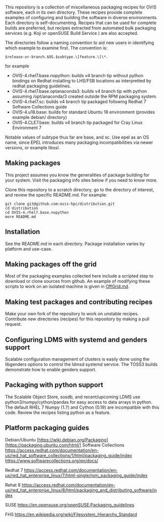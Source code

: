 This repository is a collection of miscellaneous packaging recipes for OVIS software, each in its own directory. These recipes provide complete examples of configuring and building the software in diverse environments.
Each directory is self-documenting. Recipes that can be used for complete builds are preferred, but recipes extracted from automated bulk packaging services (e.g. Koji or openSUSE Build Service ) are also accepted.

The directories follow a naming convention to aid new users in identifying which example to examine first. The convention is:

	$release-or-branch.$OS.$subtype.\[feature.\]\*.

for example 
* OVIS-4.rhel7.base.nopython: builds v4 branch tip without python bindings on Redhat installing to LHS/FSB locations as interpretted by redhat packaging guidelines.
* OVIS-4.rhel7.base.optanaconda3: builds v4 branch tip with python assuming /opt/anaconda/3 created outside the RPM packaging system.
* OVIS-4.rhel7.sc: builds v4 branch tip packaged following Redhat 7 Software Collections guide
* OVIS-4.u18.base: builds for standard Ubuntu 18 environment (provides example debian/ directory)
* OVIS-4.CLE7.base: builds v4 branch tip packaged for Cray Linux Environment 7

Notable values of subtype thus far are base, and sc. Use epel as an OS name, since EPEL introduces many packaging incompatibilities via newer versions, or example libssl.

## Making packages

This project assumes you know the generalities of package building for your system. Visit
the packaging info sites below if you need to know more.

Clone this repository to a scratch directory, go to the directory of interest, and review the
specific README.md. For example:

    git clone git@github.com:ovis-hpc/distribution.git
    cd distribution
    cd OVIS-4.rhel7.base.nopython
    more README.md

## Installation
See the README.md in each directory. Package installation varies by platform and use-case.

## Making packages off the grid
Most of the packaging examples collected here include a scripted step to download or clone
sources from github. An example of modifying these scripts to work
on an isolated machine is given in [OffGrid.md](OffGrid.md).

## Making test packages and contributing recipes
Make your own fork of the repository to work on unstable recipes. Contribute new directories (recipes) for this repository by making a pull request.

## Configuring LDMS with systemd and genders support
Scalable configuration management of clusters is easily done using the libgenders
options to control the ldmsd systemd service. The TOSS3 builds demonstrate how to
enable genders support.

## Packaging with python support
The Scalable Object Store, sosdb, and recent/upcoming LDMS use python3/numpy/cython/pandas for easy access to data arrays in python.
The default RHEL 7 Numpy (1.7) and Cython (0.19) are incompatible with this code.
Review the recipes listing python as a feature.

## Platform packaging guides

Debian/Ubuntu
[https://wiki.debian.org/Packaging]
[https://packaging.ubuntu.com/html/]
Software Collections
https://access.redhat.com/documentation/en-us/red_hat_software_collections/1/html/packaging_guide/index
https://www.softwarecollections.org/en/docs/

Redhat 7
https://access.redhat.com/documentation/en-us/red_hat_enterprise_linux/7/html-single/rpm_packaging_guide/index

Rehat 8
https://access.redhat.com/documentation/en-us/red_hat_enterprise_linux/8/html/packaging_and_distributing_software/index

SUSE
https://en.opensuse.org/openSUSE:Packaging_guidelines

FHS
https://en.wikipedia.org/wiki/Filesystem_Hierarchy_Standard


